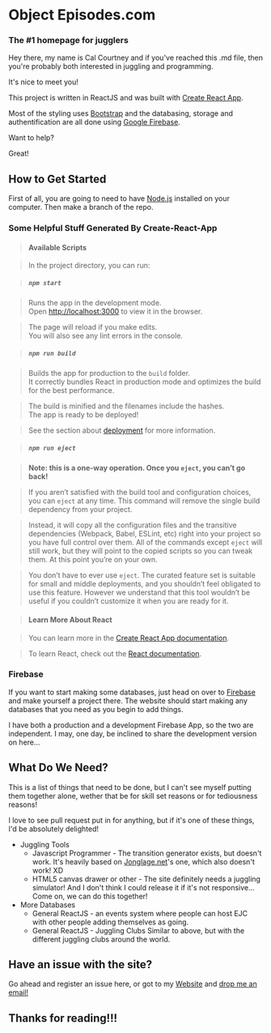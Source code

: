 # Object Episodes.com

### The #1 homepage for jugglers

Hey there, my name is Cal Courtney and if you've reached this .md file, then you're probably both interested in juggling and programming.

It's nice to meet you\!

This project is written in ReactJS and was built with [Create React App](https://github.com/facebook/create-react-app).

Most of the styling uses [Bootstrap](https://getbootstrap.com/docs/4.4/) and the databasing, storage and authentification are all done using [Google Firebase](https://firebase.google.com/docs/).

Want to help?

Great\!

## How to Get Started

First of all, you are going to need to have [Node.js](https://nodejs.org/en/download/) installed on your computer. Then make a branch of the repo.

### Some Helpful Stuff Generated By Create-React-App
>
> #### Available Scripts

> In the project directory, you can run:

> ##### `npm start`

> Runs the app in the development mode.<br />
> Open [http://localhost:3000](http://localhost:3000) to view it in the browser.

> The page will reload if you make edits.<br />
> You will also see any lint errors in the console.

> ##### `npm run build`

> Builds the app for production to the `build` folder.<br />
> It correctly bundles React in production mode and optimizes the build for the best performance.

> The build is minified and the filenames include the hashes.<br />
> The app is ready to be deployed\!

> See the section about [deployment](https://facebook.github.io/create-react-app/docs/deployment) for more information.

> ##### `npm run eject`

> **Note: this is a one-way operation. Once you `eject`, you can’t go back\!**

> If you aren’t satisfied with the build tool and configuration choices, you can `eject` at any time. This command will remove the single build dependency from your project.

> Instead, it will copy all the configuration files and the transitive dependencies (Webpack, Babel, ESLint, etc) right into your project so you have full control over them. All of the commands except `eject` will still work, but they will point to the copied scripts so you can tweak them. At this point you’re on your own.

> You don’t have to ever use `eject`. The curated feature set is suitable for small and middle deployments, and you shouldn’t feel obligated to use this feature. However we understand that this tool wouldn’t be useful if you couldn’t customize it when you are ready for it.

> #### Learn More About React

> You can learn more in the [Create React App documentation](https://facebook.github.io/create-react-app/docs/getting-started).

> To learn React, check out the [React documentation](https://reactjs.org/).

### Firebase

If you want to start making some databases, just head on over to [Firebase](console.firebase.google.com) and make yourself a project there. The website should start making any databases that you need as you begin to add things.

I have both a production and a development Firebase App, so the two are independent. I may, one day, be inclined to share the development version on here...

## What Do We Need?

This is a list of things that need to be done, but I can't see myself putting them together alone, wether that be for skill set reasons or for tediousness reasons\!

I love to see pull request put in for anything, but if it's one of these things, I'd be absolutely delighted\!

-   Juggling Tools
    - Javascript Programmer - The transition generator exists, but doesn't work. It's heavily based on [Jonglage.net](https://www.jonglage.net/generation_transition_siteswap.html)'s one, which also doesn't work\! XD
    - HTML5 canvas drawer or other - The site definitely needs a juggling simulator\! And I don't think I could release it if it's not responsive... Come on, we can do this together\!
-   More Databases
    - General ReactJS - an events system where people can host EJC with other people adding themselves as going.
    - General ReactJS - Juggling Clubs Similar to above, but with the different juggling clubs around the world.

## Have an issue with the site?

Go ahead and register an issue here, or got to my [Website](https://calcourtney.net) and [drop me an email\!](mailto:info@calcourtney.net)

## Thanks for reading\!\!\!
